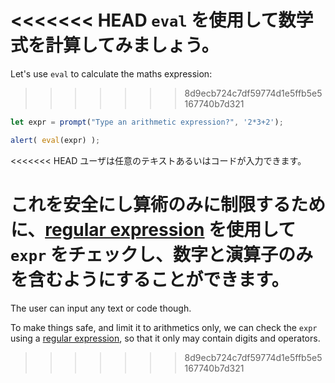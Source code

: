 <<<<<<< HEAD
`eval` を使用して数学式を計算してみましょう。
=======
Let's use `eval` to calculate the maths expression:
>>>>>>> 8d9ecb724c7df59774d1e5ffb5e5167740b7d321

```js demo run
let expr = prompt("Type an arithmetic expression?", '2*3+2');

alert( eval(expr) );
```

<<<<<<< HEAD
ユーザは任意のテキストあるいはコードが入力できます。

これを安全にし算術のみに制限するために、[regular expression](info:regular-expressions) を使用して `expr` をチェックし、数字と演算子のみを含むようにすることができます。
=======
The user can input any text or code though.

To make things safe, and limit it to arithmetics only, we can check the `expr` using a [regular expression](info:regular-expressions), so that it only may contain digits and operators.
>>>>>>> 8d9ecb724c7df59774d1e5ffb5e5167740b7d321
